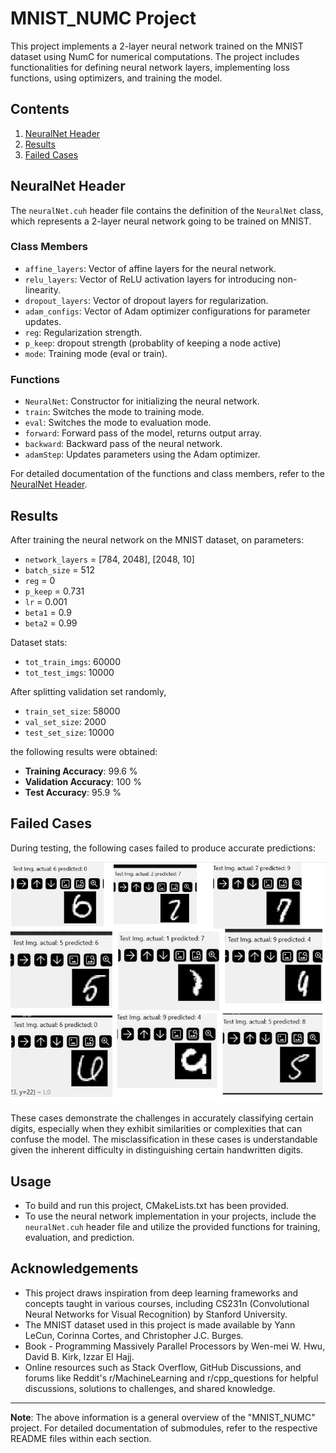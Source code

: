 # MNIST_NUMC Project

This project implements a 2-layer neural network trained on the MNIST dataset using NumC for numerical computations. The project includes functionalities for defining neural network layers, implementing loss functions, using optimizers, and training the model.

## Contents

1. [NeuralNet Header](#neuralnet-header)
2. [Results](#results)
3. [Failed Cases](#failed-cases)

## NeuralNet Header

The `neuralNet.cuh` header file contains the definition of the `NeuralNet` class, which represents a 2-layer neural network going to be trained on MNIST.

### Class Members

- `affine_layers`: Vector of affine layers for the neural network.
- `relu_layers`: Vector of ReLU activation layers for introducing non-linearity.
- `dropout_layers`: Vector of dropout layers for regularization.
- `adam_configs`: Vector of Adam optimizer configurations for parameter updates.
- `reg`: Regularization strength.
- `p_keep`: dropout strength (probablity of keeping a node active)
- `mode`: Training mode (eval or train).

### Functions

- `NeuralNet`: Constructor for initializing the neural network.
- `train`: Switches the mode to training mode.
- `eval`: Switches the mode to evaluation mode.
- `forward`: Forward pass of the model, returns output array.
- `backward`: Backward pass of the neural network.
- `adamStep`: Updates parameters using the Adam optimizer.

For detailed documentation of the functions and class members, refer to the [NeuralNet Header](./include/neuralNet.cuh).

## Results

After training the neural network on the MNIST dataset, on parameters:
- `network_layers` = [784, 2048], [2048, 10]
- `batch_size` = 512
- `reg` = 0 
- `p_keep` = 0.731
- `lr` = 0.001
- `beta1` = 0.9
- `beta2` = 0.99

Dataset stats:
- `tot_train_imgs`: 60000
- `tot_test_imgs`: 10000

After splitting validation set randomly,
- `train_set_size`: 58000
- `val_set_size`: 2000
- `test_set_size`: 10000


the following results were obtained:

- <b>Training Accuracy</b>: 99.6 %
- <b>Validation Accuracy</b>: 100 %
- <b>Test Accuracy</b>: 95.9 %

## Failed Cases

During testing, the following cases failed to produce accurate predictions:

![failed_cases](./failedCases/snapshot.png)

These cases demonstrate the challenges in accurately classifying certain digits, especially when they exhibit similarities or complexities that can confuse the model. The misclassification in these cases is understandable given the inherent difficulty in distinguishing certain handwritten digits.

## Usage
* To build and run this project, CMakeLists.txt has been provided.
* To use the neural network implementation in your projects, include the `neuralNet.cuh` header file and utilize the provided functions for training, evaluation, and prediction.

## Acknowledgements
* This project draws inspiration from deep learning frameworks and concepts taught in various courses, including CS231n (Convolutional Neural Networks for Visual Recognition) by Stanford University.
* The MNIST dataset used in this project is made available by Yann LeCun, Corinna Cortes, and Christopher J.C. Burges. 
* Book - Programming Massively Parallel Processors by Wen-mei W. Hwu, David B. Kirk, Izzar El Hajj.
* Online resources such as Stack Overflow, GitHub Discussions, and forums like Reddit's r/MachineLearning and r/cpp_questions for helpful discussions, solutions to challenges, and shared knowledge.
---

**Note**: The above information is a general overview of the "MNIST_NUMC" project. For detailed documentation of submodules, refer to the respective README files within each section.

